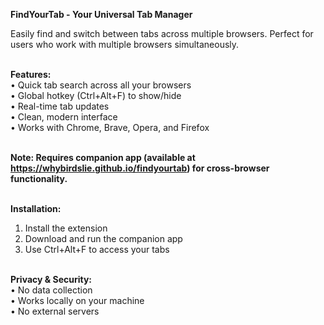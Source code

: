 **FindYourTab - Your Universal Tab Manager**

Easily find and switch between tabs across multiple browsers. Perfect for users who work with multiple browsers simultaneously.<br>
<br>

**Features:**<br>
• Quick tab search across all your browsers<br>
• Global hotkey (Ctrl+Alt+F) to show/hide<br>
• Real-time tab updates<br>
• Clean, modern interface<br>
• Works with Chrome, Brave, Opera, and Firefox<br><br>

**Note: Requires companion app (available at https://whybirdslie.github.io/findyourtab) for cross-browser functionality.**<br><br>

**Installation:**<br>
1. Install the extension<br>
2. Download and run the companion app<br>
3. Use Ctrl+Alt+F to access your tabs<br><br>

**Privacy & Security:**<br>
• No data collection<br>
• Works locally on your machine<br>
• No external servers

